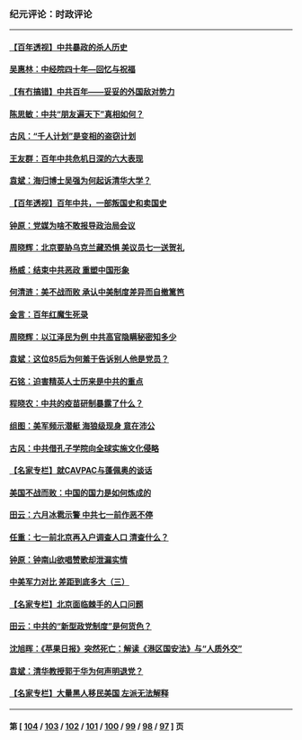 ### 纪元评论：时政评论
---
#### [【百年透视】中共暴政的杀人历史](../../pages/nsc1025/n13051791.md) 
#### [吴惠林：中经院四十年—回忆与祝福](../../pages/nsc1025/n13055554.md) 
#### [【有冇搞错】中共百年——妥妥的外国敌对势力](../../pages/nsc1025/n13055138.md) 
#### [陈思敏：中共“朋友遍天下”真相如何？](../../pages/nsc1025/n13055474.md) 
#### [古风：“千人计划”是变相的盗窃计划](../../pages/nsc1025/n13055352.md) 
#### [王友群：百年中共危机日深的六大表现](../../pages/nsc1025/n13054263.md) 
#### [袁斌：海归博士吴强为何起诉清华大学？](../../pages/nsc1025/n13055095.md) 
#### [【百年透视】百年中共，一部叛国史和卖国史](../../pages/nsc1025/n13055028.md) 
#### [钟原：党媒为啥不敢报导政治局会议](../../pages/nsc1025/n13054657.md) 
#### [周晓辉：北京要胁乌克兰藏恐惧 美议员七一送贺礼](../../pages/nsc1025/n13053847.md) 
#### [杨威：结束中共恶政 重塑中国形象](../../pages/nsc1025/n13054289.md) 
#### [何清涟：美不战而败 承认中美制度差异而自撤篱笆](../../pages/nsc1025/n13054095.md) 
#### [金言：百年红魔生死录](../../pages/nsc1025/n13054005.md) 
#### [周晓辉：以江泽民为例 中共高官隐瞒秘密知多少](../../pages/nsc1025/n13052362.md) 
#### [袁斌：这位85后为何羞于告诉别人他是党员？](../../pages/nsc1025/n13052380.md) 
#### [石铭：迫害精英人士历来是中共的重点](../../pages/nsc1025/n13052108.md) 
#### [程晓农：中共的疫苗研制暴露了什么？](../../pages/nsc1025/n13051596.md) 
#### [组图：美军频示潜艇 海狼级现身 意在沛公](../../pages/nsc1025/n13051297.md) 
#### [古风：中共借孔子学院向全球实施文化侵略](../../pages/nsc1025/n13051606.md) 
#### [【名家专栏】就CAVPAC与蓬佩奥的谈话](../../pages/nsc1025/n13050942.md) 
#### [美国不战而败：中国的国力是如何炼成的](../../pages/nsc1025/n13050981.md) 
#### [田云：六月冰雹示警 中共七一前作恶不停](../../pages/nsc1025/n13049975.md) 
#### [任重：七一前北京再入户调查人口 清查什么？](../../pages/nsc1025/n13050322.md) 
#### [钟原：钟南山欲唱赞歌却泄漏实情](../../pages/nsc1025/n13050253.md) 
#### [中美军力对比 差距到底多大（三）](../../pages/nsc1025/n13049438.md) 
#### [【名家专栏】北京面临棘手的人口问题](../../pages/nsc1025/n13048664.md) 
#### [田云：中共的“新型政党制度”是何货色？](../../pages/nsc1025/n13049010.md) 
#### [沈旭晖：《苹果日报》突然死亡：解读《港区国安法》与“人质外交”](../../pages/nsc1025/n13049031.md) 
#### [袁斌：清华教授郭于华为何声明退党？](../../pages/nsc1025/n13048869.md) 
#### [【名家专栏】大量黑人移民美国 左派无法解释](../../pages/nsc1025/n13047366.md) 

---
#### 第 [ [104](./104.md) / [103](./103.md) / [102](./102.md) / [101](./101.md) / [100](./100.md) / [99](./99.md) / [98](./98.md) / [97](./97.md) ] 页

